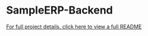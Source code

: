 # SampleERP-Backend

[For full project details, click here to view a full README](https://github.com/Skorcese/SampleERP-Frontend)
